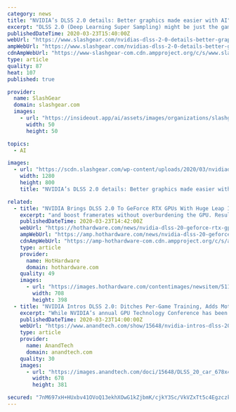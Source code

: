 ```yaml
---
category: news
title: "NVIDIA’s DLSS 2.0 details: Better graphics made easier with AI"
excerpt: "DLSS 2.0 (Deep Learning Super Sampling) might be just the game-changing graphics technology we need at this strange point in history. DLSS 2.0 uses dedicated AI processors (Tensor Cores) on NVIDIA GeForce RTX graphics cards to bring boosted frame rates without the blurry textures that usually come along for the ride. While DLSS 2.0 works with ..."
publishedDateTime: 2020-03-23T15:40:00Z
webUrl: "https://www.slashgear.com/nvidias-dlss-2-0-details-better-graphics-made-easier-with-ai-23614073/"
ampWebUrl: "https://www.slashgear.com/nvidias-dlss-2-0-details-better-graphics-made-easier-with-ai-23614073/amp/"
cdnAmpWebUrl: "https://www-slashgear-com.cdn.ampproject.org/c/s/www.slashgear.com/nvidias-dlss-2-0-details-better-graphics-made-easier-with-ai-23614073/amp/"
type: article
quality: 87
heat: 107
published: true

provider:
  name: SlashGear
  domain: slashgear.com
  images:
    - url: "https://insideout.app/ai/assets/images/organizations/slashgear.com-50x50.jpg"
      width: 50
      height: 50

topics:
  - AI

images:
  - url: "https://scdn.slashgear.com/wp-content/uploads/2020/03/nvidiadlss20.jpg"
    width: 1280
    height: 800
    title: "NVIDIA’s DLSS 2.0 details: Better graphics made easier with AI"

related:
  - title: "NVIDIA Brings DLSS 2.0 To GeForce RTX GPUs With Huge Leap In Performance And Image Quality"
    excerpt: "and boost framerates without overburdening the GPU. Results were mixed, though, and certain limitations held the technology back. Now with the introduction of DLSS 2.0, NVIDIA is promising even bigger and better things. DLSS 2.0 delivers a \"big leap in AI rendering\" and breaks free of several existing constraints. The biggest one is game ..."
    publishedDateTime: 2020-03-23T14:42:00Z
    webUrl: "https://hothardware.com/news/nvidia-dlss-20-geforce-rtx-gpus-leap-performance"
    ampWebUrl: "https://amp.hothardware.com/news/nvidia-dlss-20-geforce-rtx-gpus-leap-performance"
    cdnAmpWebUrl: "https://amp-hothardware-com.cdn.ampproject.org/c/s/amp.hothardware.com/news/nvidia-dlss-20-geforce-rtx-gpus-leap-performance"
    type: article
    provider:
      name: HotHardware
      domain: hothardware.com
    quality: 49
    images:
      - url: "https://images.hothardware.com/contentimages/newsitem/51118/content/small_dlss_2.jpg"
        width: 708
        height: 398
  - title: "NVIDIA Intros DLSS 2.0: Ditches Per-Game Training, Adds Motion Vectors for Better Quality"
    excerpt: "While NVIDIA’s annual GPU Technology Conference has been extensively dialed back and the bulk of NVIDIA ... This morning NVIDIA is finally taking the wraps off of their DLSS 2.0 technology, which the company is shipping as a major update to their earlier AI-upscaling tech. Responding to both competitive pressure and the realization of ..."
    publishedDateTime: 2020-03-23T14:00:00Z
    webUrl: "https://www.anandtech.com/show/15648/nvidia-intros-dlss-20-adds-motion-vectors"
    type: article
    provider:
      name: AnandTech
      domain: anandtech.com
    quality: 30
    images:
      - url: "https://images.anandtech.com/doci/15648/DLSS_20_car_678x452.jpg"
        width: 678
        height: 381

secured: "7nM697xH+HUxbv41OVoQ13ekhXOwG1kZjbmK/cjkY3Sc/VkVZxTt5c4EgzczkIbo0fsOsSMghvXlomO8V7i4cSJzPrXGM4AtkUcu0ksQXiM5roeKIoiQaxP1eQDvQBC2JYMUGoORRhltzcXKZafIsfjncqQd51lInFIryquQhg+7GfgYLH5B8u3Ot1MIlyWZG/mjveIOOeIdKozFXZYpbQyv0uXR0fa5TSvq00Z9n6SLDQIRaPjVd+a1kYSKypJYsiTqa1JIH4XBWGJBfjr2/hx1Xa8ehBPgdlsBjfBWYc6xX/nDeFGwnqVAgpU7wVohumHgukiBywwACrHIPPZjSdKJZoWL9mWWse2GMdDGsf6vgVFwLyAak2UyJ/8DMx3s9ox1UWAglRlMh7OCU+WjKF74NAOJovVYi3RrCKe2pRDRyiO8F/YtYBg+NKYhxJH+6gbzZaLVVii9/VaR87gXfb8wYA6smH/DJUwqalMpXNA=;euI2tG+LSoFe+uTDsSQoAQ=="
---
```



